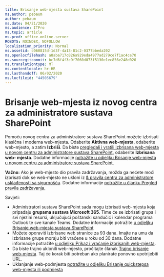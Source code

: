 ```yaml
---
title: Brisanje web-mjesta sustava SharePoint
ms.author: pebaum
author: pebaum
ms.date: 04/21/2020
ms.audience: ITPro
ms.topic: article
ms.prod: office-online-server
ROBOTS: NOINDEX, NOFOLLOW
localization_priority: Normal
ms.assetid: c060815d-1d3f-4a13-81c2-0377bbeda202
ms.openlocfilehash: a8aba717c826a929eda4977ad279ce7f1ac4ce70
ms.sourcegitcommit: bc7d6f4f3c9f7060d073f5130e1ec856e248d020
ms.translationtype: MT
ms.contentlocale: hr-HR
ms.lasthandoff: 06/02/2020
ms.locfileid: "44505679"
---
```

# <a name="delete-a-site-from-the-new-sharepoint-admin-center"></a>Brisanje web-mjesta iz novog centra za administratore sustava SharePoint

Pomoću novog centra za administratore sustava SharePoint možete izbrisati klasična i moderna web-mjesta. Odaberite **Aktivna web-mjesta**, odaberite web-mjesto, a zatim **Izbriši**. Da biste [pregledali i vratili izbrisana web-mjesta u novom centru za administratore sustava SharePoint](https://docs.microsoft.com/sharepoint/view-and-restore-deleted-sites-in-new-admin-center), odaberite **Izbrisana web- mjesta**. Dodatne informacije [potražite u odjeljku Brisanje web-mjesta u novom centru za administratore sustava SharePoint](https://docs.microsoft.com/sharepoint/delete-site-collection#delete-a-site-in-the-new-sharepoint-admin-center).

**Važno:** Ako je web-mjesto dio pravila zadržavanja, možda ga nećete moći izbrisati dok se web-mjesto ne ukloni iz [ &amp; pravila centra za administratore usklađenosti sa sigurnošću](https://protection.office.com/?rfr=AdminCenter#/homepage). Dodatne informacije [potražite u članku Pregled pravila zadržavanja.](https://docs.microsoft.com/microsoft-365/compliance/retention-policies) 

Savjeti:
- Administratori sustava SharePoint sada mogu izbrisati web-mjesta koja pripadaju **grupama sustava Microsoft 365**. Time će se izbrisati grupa i svi njezini resursi, uključujući poštanski sandučić i kalendar programa Outlook te sve kanale Teams. Dodatne informacije potražite [u odjeljku Brisanje web-mjesta sustava SharePoint](https://docs.microsoft.com/sharepoint/manage-sites-in-new-admin-center#delete-a-site)
- Možete oporaviti izbrisane web stranice za 93 dana. Imajte na umu da izbrisane grupe moraju biti vraćene u roku od 30 dana. Dodatne informacije potražite [u odjeljku Prikaz i vraćanje izbrisanih web-mjesta](https://docs.microsoft.com/sharepoint/view-and-restore-deleted-sites-in-new-admin-center).
- Da biste trajno uklonili web-mjesto, pročitajte članak [Trajno brisanje web-mjesta](https://docs.microsoft.com/sharepoint/delete-site-collection#permanently-delete-a-site). Taj će korak biti potreban ako planirate ponovno upotrijebiti URL. 
- Uklanjanje web-podmjesta [potražite u odjeljku Brisanje quickstepsa web-mjesta ili podmjesta](https://support.office.com/article/Delete-a-SharePoint-site-or-subsite-bc37b743-0cef-475e-9a8c-8fc4d40179fb#__bkmkshortcut)
